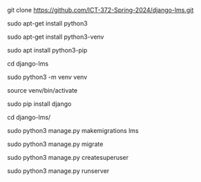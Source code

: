 git clone https://github.com/ICT-372-Spring-2024/django-lms.git

sudo apt-get install python3

sudo apt-get install python3-venv

sudo apt install python3-pip

cd django-lms

sudo python3 -m venv venv

source venv/bin/activate 

sudo pip install django

cd django-lms/

sudo python3 manage.py makemigrations lms

sudo python3 manage.py migrate

sudo python3 manage.py createsuperuser

sudo python3 manage.py runserver
